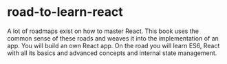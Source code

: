 # road-to-learn-react
A lot of roadmaps exist on how to master React. This book uses the common sense of these roads and weaves it into the implementation of an app. You will build an own React app. On the road you will learn ES6, React with all its basics and advanced concepts and internal state management.
